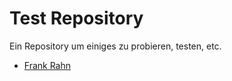 Test Repository
===============

Ein Repository um einiges zu probieren, testen, etc.
- [Frank Rahn](http://www.frank-rahn.de "Homepage von Frank Rahn")
